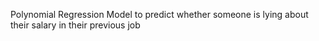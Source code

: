 Polynomial Regression Model to predict whether someone is lying about their salary in their previous job
